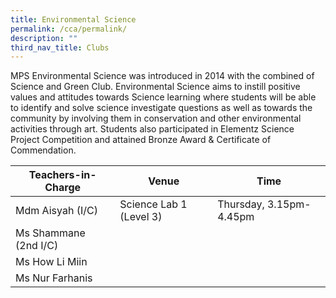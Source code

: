 ```yaml
---
title: Environmental Science
permalink: /cca/permalink/
description: ""
third_nav_title: Clubs
---
```


MPS Environmental Science was introduced in 2014 with the combined of Science and Green Club. Environmental Science aims to instill positive values and attitudes towards Science learning where students will be able to identify and solve science investigate questions as well as towards the community by involving them in conservation and other environmental activities through art. Students also participated in Elementz Science Project Competition and attained Bronze Award & Certificate of Commendation.


| Teachers-in-Charge | Venue | Time |
| -------- | -------- | -------- |
| Mdm Aisyah (I/C)     | Science Lab 1 (Level 3)    | Thursday, 3.15pm-4.45pm     |
| Ms Shammane (2nd I/C)     |      |      |
| Ms How Li Miin    |    |    |
| Ms Nur Farhanis     |      |     |
